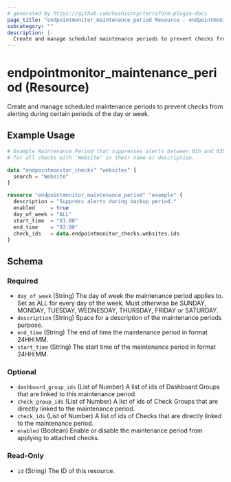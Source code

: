 ```yaml
---
# generated by https://github.com/hashicorp/terraform-plugin-docs
page_title: "endpointmonitor_maintenance_period Resource - endpointmonitor"
subcategory: ""
description: |-
  Create and manage scheduled maintenance periods to prevent checks from alerting during certain periods of the day or week.
---
```


# endpointmonitor_maintenance_period (Resource)

Create and manage scheduled maintenance periods to prevent checks from alerting during certain periods of the day or week.

## Example Usage

```terraform
# Example Maintenance Period that suppresses alerts between 01h and 03h every night 
# for all checks with 'Website' in their name or description.

data "endpointmonitor_checks" "websites" {
  search = "Website"
}

resource "endpointmonitor_maintenance_period" "example" {
  description = "Suppress alerts during backup period."
  enabled     = true
  day_of_week = "ALL"
  start_time  = "01:00"
  end_time    = "03:00"
  check_ids   = data.endpointmonitor_checks.websites.ids
}
```

<!-- schema generated by tfplugindocs -->
## Schema

### Required

- `day_of_week` (String) The day of week the maintenance period applies to. Set as ALL for every day of the week. Must otherwise be SUNDAY, MONDAY, TUESDAY, WEDNESDAY, THURSDAY, FRIDAY or SATURDAY.
- `description` (String) Space for a description of the maintenance periods purpose.
- `end_time` (String) The end of time the maintenance period in format 24HH:MM.
- `start_time` (String) The start time of the maintenance period in format 24HH:MM.

### Optional

- `dashboard_group_ids` (List of Number) A list of ids of Dashboard Groups that are linked to this maintenance period.
- `check_group_ids` (List of Number) A list of ids of Check Groups that are directly linked to the maintenance period.
- `check_ids` (List of Number) A list of ids of Checks that are directly linked to the maintenance period.
- `enabled` (Boolean) Enable or disable the maintenance period from applying to attached checks.

### Read-Only

- `id` (String) The ID of this resource.



